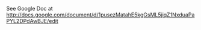 See Google Doc at http://docs.google.com/document/d/1pusezMatahE5kgGsML5jiqZ1NxduaPaPYL2DPdAwBJE/edit
